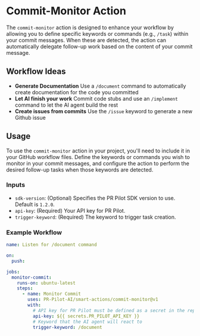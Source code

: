 # Commit-Monitor Action

The `commit-monitor` action is designed to enhance your workflow by allowing you to define specific keywords or commands (e.g., `/task`) within your commit messages. When these are detected, the action can automatically delegate follow-up work based on the content of your commit message. 

## Workflow Ideas

- **Generate Documentation** Use a `/document` command to automatically create documentation for the code you committed
- **Let AI finish your work** Commit code stubs and use an `/implement` command to let the AI agent build the rest
- **Create issues from commits** Use the `/issue` keyword to generate a new Github issue

## Usage

To use the `commit-monitor` action in your project, you'll need to include it in your GitHub workflow files. Define the keywords or commands you wish to monitor in your commit messages, and configure the action to perform the desired follow-up tasks when those keywords are detected.

### Inputs

- `sdk-version`: (Optional) Specifies the PR Pilot SDK version to use. Default is `1.2.0`.
- `api-key`: (Required) Your API key for PR Pilot.
- `trigger-keyword`: (Required) The keyword to trigger task creation.

### Example Workflow

```yaml
name: Listen for /document command

on:
  push:

jobs:
  monitor-commit:
    runs-on: ubuntu-latest
    steps:
      - name: Monitor Commit
        uses: PR-Pilot-AI/smart-actions/commit-monitor@v1
        with:
          # API key for PR Pilot must be defined as a secret in the repository
          api-key: ${{ secrets.PR_PILOT_API_KEY }}
          # Keyword that the AI agent will react to
          trigger-keyword: /document
```
